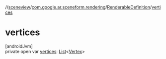//[sceneview](../../../index.md)/[com.google.ar.sceneform.rendering](../index.md)/[RenderableDefinition](index.md)/[vertices](vertices.md)

# vertices

[androidJvm]\
private open var [vertices](vertices.md): [List](https://developer.android.com/reference/kotlin/java/util/List.html)&lt;[Vertex](../-vertex/index.md)&gt;
